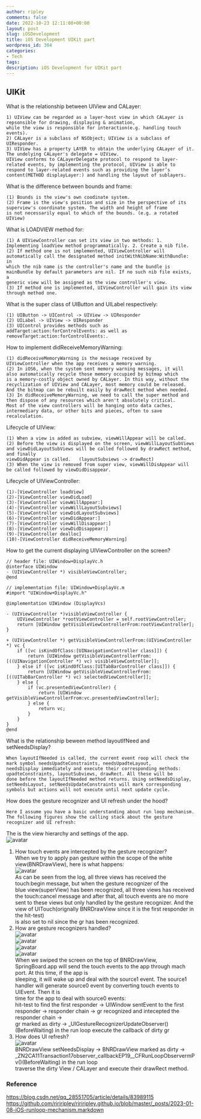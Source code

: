 ```yaml
---
author: ripley
comments: false
date: 2022-10-23 12:11:08+00:00
layout: post
slug: iOSDevelopment
title: iOS Development UIKit part
wordpress_id: 304
categories:
- Tech
tags:
description: iOS Development for UIKit part
---
```

## **UIKit**
What is the relationship between UIView and CALayer:
```
1) UIView can be regarded as a layer-host view in which CALayer is repsonsible for drawing, displaying & animation, 
while the view is responsible for interaction(e.g. handling touch events).  
2) CALayer is a subclass of NSObject; UIView is a subclass of UIResponder.    
3) UIView has a property LAYER to obtain the underlying CALayer of it. The undelying CALayer's delegate = UIView.  
UIView conforms to CALayerDelegate protocol to respond to layer-related events, by implementing the protocol, UIView is able to  
respond to layer-related events such as providing the layer’s content(METHOD displayLayer:) and handling the layout of sublayers.  
```
What is the difference between bounds and frame:  
```
(1) Bounds is the view's own coodinate system.    
(2) Frame is the view's position and size in the perspective of its superview's coordinate system. The width and height of frame   
is not necessarily equal to which of the bounds. (e.g. a rotated UIView)  
```
What is LOADVIEW method for:  
```
(1) A UIViewController can set its view in two methods: 1. Implementing loadView method programmatically. 2. Create a nib file.  
(2) If method one is not implemented, UIViewController will automatically call the designated method initWithNibName:WithBundle: in  
which the nib name is the controller's name and the bundle is mainBundle by default parameters are nil. If no such nib file exists, a  
generic view will be assigned as the view controller's view.       
(3) If method one is implemented, UIViewController will gain its view through method one.   
``` 
What is the super class of UIButton and UILabel respectively:
```
(1) UIButton -> UIControl -> UIView -> UIResponder    
(2) UILabel -> UIView -> UIResponder         
(3) UIControl provides methods such as addTarget:action:forControlEvents: as well as removeTarget:action:forControlEvents:.  
```
How to implement didReceiveMemoryWarning:  
```
(1) didReceiveMemoryWarning is the message received by UIViewController when the app receives a memory warning.    
(2) In iOS6, when the system sent memory warning messages, it will also automatically recycle those memory occupied by bitmap which  
is a memory-costly object owned by CALayer. In this way, without the recyclization of UIView and CALayer, most memory could be released.  
And the bitmap can be rebuilt easily by drawRect method when needed. 
(3) In didReceiveMemoryWarning, we need to call the super method and then dispose of any resources which aren't absolutely critical. 
Most of the view controllers will be hanging onto data caches, intermediary data, or other bits and pieces, often to save recalculation.    
```
Lifecycle of UIView:  
```
(1) When a view is added as subview, viewWillAppear will be called.  
(2) Before the view is displayed on the screen, viewWillLayoutSubViews and viewDidLayoutSubViews will be called followed by drawRect method, and finally  
viewDidAppear is called.   (layoutSubviews -> drawRect)
(3) When the view is removed from super view, viewWillDisAppear will be called followed by viewDidDisappear.       
```
Lifecycle of UIViewController:
```
(1)-[ViewController loadView]  
(2)-[ViewController viewDidLoad]  
(3)-[ViewController viewWillAppear:]  
(4)-[ViewController viewWillLayoutSubviews]  
(5)-[ViewController viewDidLayoutSubviews]  
(6)-[ViewController viewDidAppear:]  
(7)-[ViewController viewWillDisappear:]  
(8)-[ViewController viewDidDisappear:]  
(9)-[ViewController dealloc]  
(10)-[ViewController didReceiveMemoryWarning]         
```
How to get the current displaying UIViewController on the screen?
```
// header file: UIWindow+DisplayVc.h  
@interface UIWindow   
- (UIViewController *) visibleViewController;    
@end
       
// implementation file: UIWindow+DisplayVc.m  
#import "UIWindow+DisplayVc.h"  

@implementation UIWindow (DisplayVcs)
  
- (UIViewController *)visibleViewController {  
    UIViewController *rootViewController = self.rootViewController;  
    return [UIWindow getVisibleViewControllerFrom:rootViewController];  
}
  
+ (UIViewController *) getVisibleViewControllerFrom:(UIViewController *) vc {  
    if ([vc isKindOfClass:[UINavigationController class]]) {  
        return [UIWindow getVisibleViewControllerFrom:[((UINavigationController *) vc) visibleViewController]];  
    } else if ([vc isKindOfClass:[UITabBarController class]]) {  
        return [UIWindow getVisibleViewControllerFrom:[((UITabBarController *) vc) selectedViewController]];  
    } else {  
        if (vc.presentedViewController) {  
            return [UIWindow getVisibleViewControllerFrom:vc.presentedViewController];  
        } else {  
            return vc;  
        }  
    }  
}  
@end  
```
What is the relationship beween method layoutIfNeed and setNeedsDisplay?   
```
When layoutIfNeeded is called, the current event roop will check the mark symbol needsUpadteConstraints, needsUpadteLayout,  
needsDisplay immediately and execute their corresponding methods: upadteConstraints, layoutSubviews, drawRect. All these will be  
done before the layoutIfNeeded method returns. Using setNeedsDisplay, setNeedsLayout, setNeedsUpdateConstraints will mark corresponding  
symbols but actions will not execute until next update cycle.            
```
How does the gesture recognizer and UI refresh under the hood?      
```
Here I assume you have a basic understanding about run loop mechanism. The following figures show the calling stack about the gesture         
recognizer and UI refresh:                
```
The is the view hierarchy and settings of the app.   
![avatar](https://ririripley.github.io/assets/img/view_hierarchy.png)     
1) How touch events are intercepted by the gesture recognizer?  
When we try to apply pan gesture within the scope of the white view(BNRDrawView), here is what happens:  
![avatar](https://ririripley.github.io/assets/img/gr_interception.png)    
As can be seen from the log, all three views has received the touch:begin message, but when the gesture recognizer of the  
blue view(superView) has been recognized, all three views has received the touch:cancel message and after that, all touch events are no more   
sent to these views but only handled by the gesture recognizer. And the view of UITouch(orignally BNRDrawView since it is the first responder in the hit-test)          
is also set to nil since the gr has been recognized.    
2) How are gesture recognizers handled?  
![avatar](https://ririripley.github.io/assets/img/source1_hit_test_mechanism_in_run_loop.png)     
![avatar](https://ririripley.github.io/assets/img/source1_hit_test_mechanism_in_run_loop_2.png)  
![avatar](https://ririripley.github.io/assets/img/source1_responder_chain_in_run_loop.png)      
![avatar](https://ririripley.github.io/assets/img/gr_in_run_loop.png)  
When we swiped the screen on the top of BNRDrawView, SpringBoard.app will send the touch events to the app through mach port. At this time, if the app is    
sleeping, it will wake up and deal with the source1 event. The source1 handler will generate source0 event by converting touch events to UIEvent. Then it is     
time for the app to deal with source0 events:    
hit-test to find the first responder -> UIWindow sentEvent to the first responder ->  responder chain  ->  gr recognized and intecepted the responder chain ->    
gr marked as dirty ->  _UIGestureRecognizerUpdateObserver()(BeforeWaiting) in the run loop execute the callback of dirty gr   
3) How does UI refresh?  
![avatar](https://ririripley.github.io/assets/img/UI_refresh_in_run_loop.png)      
BNRDrawView setNeedsDisplay -> BNRDrawView marked as dirty -> _ZN2CA11Transaction17observer_callbackEP19__CFRunLoopObservermPv()(BeforeWaiting) in the run loop          
traverse the dirty View / CALayer and execute their drawRect method.    
### **Reference**  
https://blog.csdn.net/qq_28551705/article/details/83989115    
https://github.com/ririripley/ririripley.github.io/blob/master/_posts/2023-01-08-iOS-runloop-mechanism.markdown    

